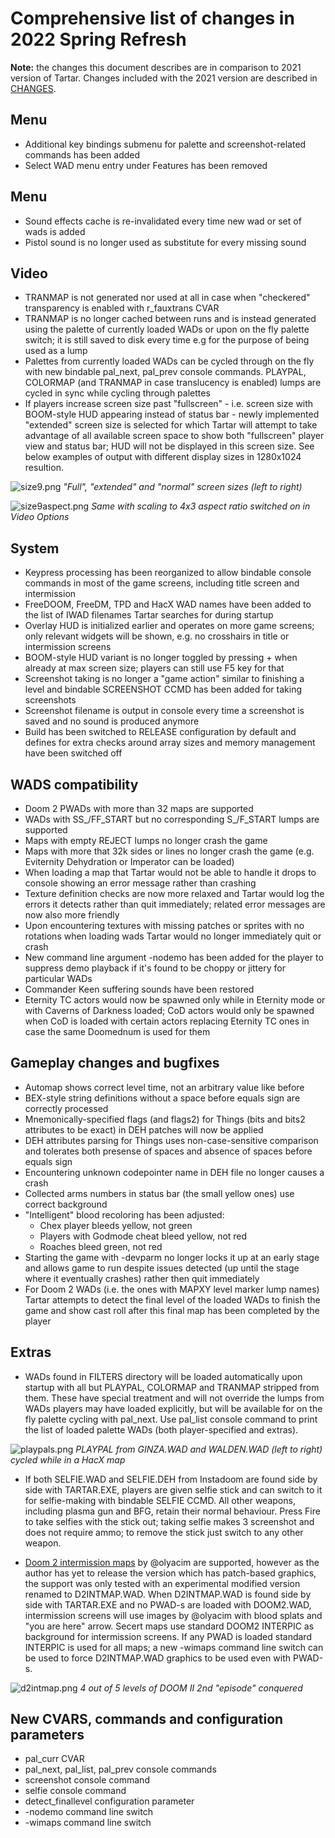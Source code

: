 # Comprehensive list of changes in 2022 Spring Refresh

**Note:** the changes this document describes are in comparison to 2021 version of Tartar.
Changes included with the 2021 version are described in [CHANGES](doc/changes.md).

## Menu

- Additional key bindings submenu for palette and screenshot-related commands has been added
- Select WAD menu entry under Features has been removed

## Menu

- Sound effects cache is re-invalidated every time new wad or set of wads is added
- Pistol sound is no longer used as substitute for every missing sound

## Video

- TRANMAP is not generated nor used at all in case when "checkered" transparency is enabled with r_fauxtrans CVAR
- TRANMAP is no longer cached between runs and is instead generated using the palette of currently loaded WADs or upon on the fly palette switch; it is still saved to disk every time e.g for the purpose of being used as a lump
- Palettes from currently loaded WADs can be cycled through on the fly with new bindable pal_next, pal_prev console commands. PLAYPAL, COLORMAP (and TRANMAP in case translucency is enabled) lumps are cycled in sync while cycling through palettes
- If players increase screen size past "fullscreen" - i.e. screen size with BOOM-style HUD appearing instead of status bar - newly implemented "extended" screen size is selected for which Tartar will attempt to take advantage of all available screen space to show both "fullscreen" player view and status bar; HUD will not be displayed in this screen size. See below examples of output with different display sizes in 1280x1024 resultion.

![size9.png](size9.png)
  _"Full", "extended" and "normal" screen sizes (left to right)_

![size9aspect.png](size9aspect.png)
  _Same with scaling to 4x3 aspect ratio switched on in Video Options_


## System

- Keypress processing has been reorganized to allow bindable console commands in most of the game screens, including title screen and intermission
- FreeDOOM, FreeDM, TPD and HacX WAD names have been added to the list of IWAD filenames Tartar searches for during startup
- Overlay HUD is initialized earlier and operates on more game screens; only relevant widgets will be shown, e.g. no crosshairs in title or intermission screens 
- BOOM-style HUD variant is no longer toggled by pressing + when already at max screen size; players can still use F5 key for that
- Screenshot taking is no longer a "game action" similar to finishing a level and bindable SCREENSHOT CCMD has been added for taking screenshots 
- Screenshot filename is output in console every time a screenshot is saved and no sound is produced anymore
- Build has been switched to RELEASE configuration by default and defines for extra checks around array sizes and memory management have been switched off

## WADS compatibility

- Doom 2 PWADs with more than 32 maps are supported
- WADs with SS_/FF_START but no corresponding S_/F_START lumps are supported
- Maps with empty REJECT lumps no longer crash the game
- Maps with more that 32k sides or lines no longer crash the game (e.g. Eviternity Dehydration or Imperator can be loaded)
- When loading a map that Tartar would not be able to handle it drops to console showing an error message rather than crashing
- Texture definition checks are now more relaxed and Tartar would log the errors it detects rather than quit immediately; related error messages are now also more friendly
- Upon encountering textures with missing patches or sprites with no rotations when loading wads Tartar would no longer immediately quit or crash
- New command line argument -nodemo has been added for the player to suppress demo playback if it's found to be choppy or jittery for particular WADs
- Commander Keen suffering sounds have been restored
- Eternity TC actors would now be spawned only while in Eternity mode or with Caverns of Darkness loaded; CoD actors would only be spawned when CoD is loaded with certain actors replacing Eternity TC ones in case the same Doomednum is used for them

## Gameplay changes and bugfixes

- Automap shows correct level time, not an arbitrary value like before
- BEX-style string definitions without a space before equals sign are correctly processed
- Mnemonically-specified flags (and flags2) for Things (bits and bits2 attributes to be exact) in DEH patches will now be applied
- DEH attributes parsing for Things uses non-case-sensitive comparison and tolerates both presense of spaces and absence of spaces before equals sign
- Encountering unknown codepointer name in DEH file no longer causes a crash
- Collected arms numbers in status bar (the small yellow ones) use correct background
- "Intelligent" blood recoloring has been adjusted:
    - Chex player bleeds yellow, not green
    - Players with Godmode cheat bleed yellow, not red
    - Roaches bleed green, not red
- Starting the game with -devparm no longer locks it up at an early stage and allows game to run despite issues detected  (up until the stage where it eventually crashes) rather then quit immediately
- For Doom 2 WADs (i.e. the ones with MAPXY level marker lump names) Tartar attempts to detect the final level of the loaded WADs to finish the game and show cast roll after this final map has been completed by the player

## Extras

- WADs found in FILTERS directory will be loaded automatically upon startup with all but PLAYPAL, COLORMAP and TRANMAP stripped from them. These have special treatment and will not override the lumps from WADs players may have loaded explicitly, but will be available for on the fly palette cycling with pal_next. Use pal_list console command to print the list of loaded palette WADs (both player-specified and extras). 

![playpals.png](playpals.png)
  _PLAYPAL from GINZA.WAD and WALDEN.WAD (left to right) cycled while in a HacX map_

- If both SELFIE.WAD and SELFIE.DEH from Instadoom are found side by side with TARTAR.EXE, players are given selfie stick and can switch to it for selfie-making with bindable SELFIE CCMD. All other weapons, including plasma gun and BFG, retain their normal behaviour. Press Fire to take selfies with the stick out; taking selfie makes 3 screenshot and does not require ammo; to remove the stick just switch to any other weapon.

- [Doom 2 intermission maps](https://www.doomworld.com/forum/topic/129057) by @olyacim are supported, however as the author has yet to release the version which has patch-based graphics, the support was only tested with an experimental modified version renamed to D2INTMAP.WAD. When D2INTMAP.WAD is found side by side with TARTAR.EXE and no PWAD-s are loaded with DOOM2.WAD, intermission screens will use images by @olyacim with blood splats and "you are here" arrow. Secert maps use standard DOOM2 INTERPIC as background for intermission screens. If any PWAD is loaded standard INTERPIC is used for all maps;  a new -wimaps command line switch can be used to force D2INTMAP.WAD graphics to be used even with PWAD-s.  

![d2intmap.png](d2intmap.png)
  _4 out of 5 levels of DOOM II 2nd "episode" conquered_

## New CVARS, commands and configuration parameters

- pal_curr CVAR
- pal_next, pal_list, pal_prev console commands
- screenshot console command
- selfie console command
- detect_finallevel configuration parameter
- -nodemo command line switch
- -wimaps command line switch
